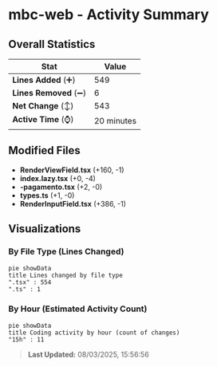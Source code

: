 # mbc-web - Activity Summary 

## Overall Statistics

| Stat                   | Value                                                             |
| ---------------------- | ----------------------------------------------------------------- |
| **Lines Added** (➕)   | 549                                          |
| **Lines Removed** (➖) | 6                                        |
| **Net Change** (↕)    | 543                |
| **Active Time** (⌚)   | 20 minutes |


## Modified Files
- **RenderViewField.tsx** (+160, -1)
- **index.lazy.tsx** (+0, -4)
- **-pagamento.tsx** (+2, -0)
- **types.ts** (+1, -0)
- **RenderInputField.tsx** (+386, -1)

## Visualizations

### By File Type (Lines Changed)

```mermaid
pie showData
title Lines changed by file type
".tsx" : 554
".ts" : 1
```

### By Hour (Estimated Activity Count)

```mermaid
pie showData
title Coding activity by hour (count of changes)
"15h" : 11
```


> **Last Updated:** 08/03/2025, 15:56:56